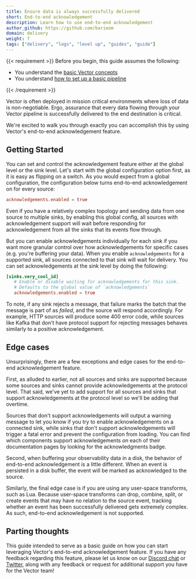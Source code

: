 ```yaml
---
title: Ensure data is always successfully delivered
short: End-to-end acknowledgement
description: Learn how to use end-to-end acknowledgement
author_github: https://github.com/barieom
domain: delivery
weight: 7
tags: ["delivery", "logs", "level up", "guides", "guide"]
---
```


{{< requirement >}}
Before you begin, this guide assumes the following:

* You understand the [basic Vector concepts][concepts]
* You understand [how to set up a basic pipeline][pipeline]

[concepts]: /docs/about/concepts
[pipeline]: /docs/setup/quickstart
{{< /requirement >}}


Vector is often deployed in mission critical environments where loss of data is
non-negotiable. Ergo, assurance that every data flowing through your Vector
pipeline is successfully delivered to the end destination is critical.

We're excited to walk you through exactly you can accomplish this by using
Vector's end-to-end acknowledgement feature.

## Getting Started

You can set and control the acknowledgement feature either at the global level or
the sink level. Let's start with the global configuration option first, as it is
easy as flipping on a switch. As you would expect from a global configuration, the
configuration below turns end-to-end acknowledgement on for every source:

```toml
acknowledgements.enabled = true
```

Even if you have a relatively complex topology and sending data from one source to
multiple sinks, by enabling this global config, all sources with acknowledgement
support will wait before responding for acknowledgement from all the sinks that
its events flow through.

But you can enable acknowledgements individually for each sink if you want more granular
control over how acknowledgements for specific cases (e.g. you're buffering your
data). When you enable `acknowledgements` for a supported sink, all sources connected
to that sink will wait for delivery. You can set acknowledgements at the sink level by
doing the following:

```toml
[sinks.very_cool_id]
   # Enable or disable waiting for acknowledgements for this sink.
   # Defaults to the global value of `acknowledgements`
   acknowledgements.enabled = true
```

To note, if any sink rejects a message, that failure marks the batch that the message is
part of as _failed_, and the source will respond accordingly. For example, HTTP sources
will produce some 400 error code, while sources like Kafka that don't have protocol
support for rejecting messages behaves similarly to a positive acknowledgement.

## Edge cases

Unsurprisingly, there are a few exceptions and edge cases for the end-to-end
acknowledgement feature.

First, as alluded to earlier, not all sources and sinks are supported because some
sources and sinks cannot provide acknowledgements at the protocol level. That said,
we've yet to add support for all sources and sinks that support acknowledgements
at the protocol level so we'll be adding that overtime.

Sources that don't support acknowledgements will output a
warning message to let you know if you try to enable acknowledgements on a connected sink, while sinks
that don't support acknowledgements will trigger a fatal error and prevent the
configuration from loading. You can find which components support acknowledgements
on each of their documentation pages by looking for the acknowledgments badge.

Second, when buffering your observability data in a disk, the behavior of end-to-end
acknowledgement is a little different. When an event is persisted in a disk buffer,
the event will be marked as acknowledged to the source.

Similarly, the final edge case is if you are using any user-space transforms, such
as Lua. Because user-space transforms can drop, combine, split, or create events
that may have no relation to the source event, tracking whether an event has been
successfully delivered gets extremely complex. As such, end-to-end acknowledgement
is not supported.

## Parting thoughts

This guide intended to serve as a basic guide on how you can start
leveraging Vector's end-to-end acknowledgement feature. If you have any feedback
regarding this feature, please let us know on our [Discord chat] or [Twitter], along
with any feedback or request for additional support you have for the Vector team!

[Discord chat]: https://discord.com/invite/dX3bdkF
[Twitter]: https://twitter.com/vectordotdev
